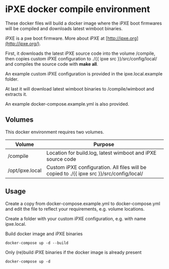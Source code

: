 # iPXE docker compile environment

These docker files will build a docker image where the iPXE boot firmwares will be compiled and downloads latest wimboot binaries.

iPXE is a pxe boot firmware. More about iPXE at [http://ipxe.org](http://ipxe.org/).

First, it downloads the latest iPXE source code into the volume /compile, then copies custom iPXE configuration to ./{{ ipxe src }}/src/config/local/ and compiles the source code with **make all**.

An example custom iPXE configuration is provided in the ipxe.local.example folder.

At last it will download latest wimboot binaries to /compile/wimboot and extracts it.

An example docker-compose.example.yml is also provided.

## Volumes
This docker environment requires two volumes.

| Volume | Purpose |
|--------|---------|
|/compile | Location for build.log, latest wimboot and iPXE source code |
|/opt/ipxe.local| Custom iPXE configuration. All files will be copied to ./{{ ipxe src }}/src/config/local/ | 

## Usage

Create a copy from docker-compose.example.yml to docker-compose.yml and edit the file to reflect your requirements, e.g. volume locations.

Create a folder with your custom iPXE configuration, e.g. with name ipxe.local.

Build docker image and iPXE binaries

    docker-compose up -d --build

Only (re)build iPXE binaries if the docker image is already present

    docker-compose up -d
